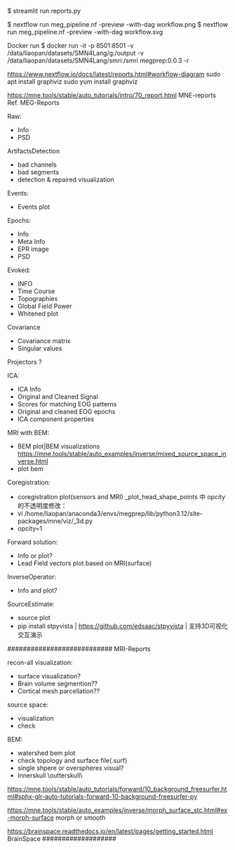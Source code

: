 $ streamlit run reports.py

$ nextflow run meg_pipeline.nf -preview -with-dag workflow.png
$ nextflow run meg_pipeline.nf -preview -with-dag workflow.svg

Docker run 
$ docker run -it -p 8501:8501 -v /data/liaopan/datasets/SMN4Lang/g:/output -v /data/liaopan/datasets/SMN4Lang/smri:/smri megprep:0.0.3 -r

https://www.nextflow.io/docs/latest/reports.html#workflow-diagram
sudo apt install graphviz
sudo yum install graphviz


https://mne.tools/stable/auto_tutorials/intro/70_report.html
MNE-reports Ref.
MEG-Reports

Raw:
- Info
- PSD

ArtifactsDetection
- bad channels
- bad segments
- detection & repaired visualization

Events:
- Events plot

Epochs:
- Info
- Meta Info
- EPR image
- PSD

Evoked:
- INFO
- Time Course
- Topographies
- Global Field Power
- Whitened plot

Covariance
- Covariance matrix
- Singular values

Projectors ?

ICA:
- ICA Info
- Original and Cleaned Signal
- Scores for matching EOG patterns
- Original and cleaned EOG epochs
- ICA component properties

MRI with BEM:
- BEM plot|BEM visualizations
https://mne.tools/stable/auto_examples/inverse/mixed_source_space_inverse.html 
- plot bem 

Coregistration:
- coregistration plot(sensors and MRI)
_plot_head_shape_points 中 opcity的不透明度修改：
-  vi /home/liaopan/anaconda3/envs/megprep/lib/python3.12/site-packages/mne/viz/_3d.py
- opcity=1

Forward solution:
- Info or plot?
- Lead Field vectors plot based on MRI(surface)

InverseOperator:
- Info and plot?

SourceEstimate:
- source plot
- pip install stpyvista | https://github.com/edsaac/stpyvista | 支持3D可视化交互演示

###########################
MRI-Reports

recon-all visualization:
- surface visualization?
- Brain volume segmention??
- Cortical mesh parcellation??

source space:
- visualization
- check

BEM:
- watershed bem plot
- check topology and surface file(.surf)
- single shpere or overspheres visual?
- Innerskull \outterskull\

https://mne.tools/stable/auto_tutorials/forward/10_background_freesurfer.html#sphx-glr-auto-tutorials-forward-10-background-freesurfer-py

https://mne.tools/stable/auto_examples/inverse/morph_surface_stc.html#ex-morph-surface morph or smooth


https://brainspace.readthedocs.io/en/latest/pages/getting_started.html
BrainSpace
###################
